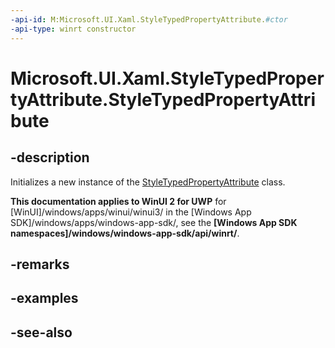```yaml
---
-api-id: M:Microsoft.UI.Xaml.StyleTypedPropertyAttribute.#ctor
-api-type: winrt constructor
---
```


<!-- Method syntax
public StyleTypedPropertyAttribute()
-->

# Microsoft.UI.Xaml.StyleTypedPropertyAttribute.StyleTypedPropertyAttribute

## -description
Initializes a new instance of the [StyleTypedPropertyAttribute](styletypedpropertyattribute.md) class.

**This documentation applies to WinUI 2 for UWP** for [WinUI]/windows/apps/winui/winui3/ in the [Windows App SDK]/windows/apps/windows-app-sdk/, see the **[Windows App SDK namespaces]/windows/windows-app-sdk/api/winrt/**.

## -remarks

## -examples

## -see-also
